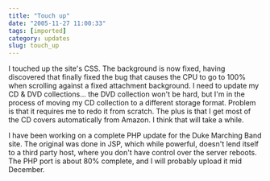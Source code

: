 ```yaml
---
title: "Touch up"
date: "2005-11-27 11:00:33"
tags: [imported]
category: updates
slug: touch_up
---
```

	
I touched up the site's CSS.  The background is now fixed, having discovered that finally fixed the bug that causes the CPU to go to 100% when scrolling against a fixed attachment background. I need to update my CD & DVD collections... the DVD collection won't be hard, but I'm in the process of moving my CD collection to a different storage format. Problem is that it requires me to redo it from scratch. The plus is that I get most of the CD covers automatically from Amazon. I think that will take a while.

I have been working on a complete PHP update for the Duke Marching Band site. The original was done in JSP, which while powerful, doesn't lend itself to a third party host, where you don't have control over the server reboots. The PHP port is about 80% complete, and I will probably upload it mid December.
